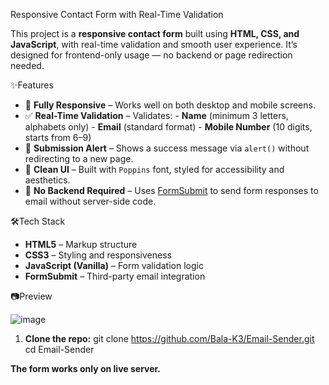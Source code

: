 Responsive Contact Form with Real-Time Validation

This project is a **responsive contact form** built using **HTML, CSS, and JavaScript**, with real-time validation and smooth user experience. It’s designed for frontend-only usage — no backend or page redirection needed.

✨Features

- 📱 **Fully Responsive** – Works well on both desktop and mobile screens.
- ✅ **Real-Time Validation** – Validates:
      - **Name** (minimum 3 letters, alphabets only)
      - **Email** (standard format)
      - **Mobile Number** (10 digits, starts from 6–9)
- 🎯 **Submission Alert** – Shows a success message via `alert()` without redirecting to a new page.
- 🎨 **Clean UI** – Built with `Poppins` font, styled for accessibility and aesthetics.
- 📩 **No Backend Required** – Uses [FormSubmit](https://formsubmit.co) to send form responses to email without server-side code.

🛠️Tech Stack

- **HTML5** – Markup structure
- **CSS3** – Styling and responsiveness
- **JavaScript (Vanilla)** – Form validation logic
- **FormSubmit** – Third-party email integration

📷Preview

![image](https://github.com/user-attachments/assets/85e7b116-9f81-4f28-b008-514860061194)

1. **Clone the repo:**
   git clone https://github.com/Bala-K3/Email-Sender.git
   cd Email-Sender

**The form works only on live server.**
